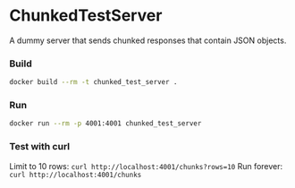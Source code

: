 # ChunkedTestServer

A dummy server that sends chunked responses that contain JSON objects.

### Build 

```bash
docker build --rm -t chunked_test_server .
```

### Run 

```bash
docker run --rm -p 4001:4001 chunked_test_server
```

### Test with curl

Limit to 10 rows: `curl http://localhost:4001/chunks?rows=10`
Run forever: `curl http://localhost:4001/chunks`